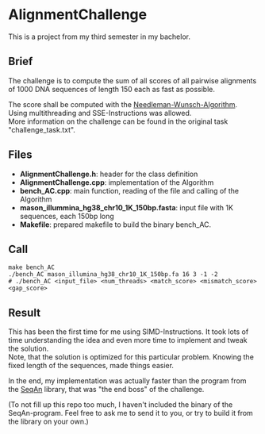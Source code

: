 # AlignmentChallenge

This is a project from my third semester in my bachelor.

## Brief
The challenge is to compute the sum of all scores of all pairwise
alignments of 1000 DNA sequences of length 150 each as fast as possible.

The score shall be computed with the [Needleman-Wunsch-Algorithm](https://en.wikipedia.org/wiki/Needleman%E2%80%93Wunsch_algorithm).  
Using multithreading and SSE-Instructions was allowed.  
More information on the challenge can be found in the original task "challenge_task.txt".

## Files
* **AlignmentChallenge.h**: header for the class definition
* **AlignmentChallenge.cpp**: implementation of the Algorithm
* **bench_AC.cpp**: main function, reading of the file and calling of the Algorithm
* **mason_illummina_hg38_chr10_1K_150bp.fasta**: input file with 1K sequences, each 150bp long
* **Makefile**: prepared makefile to build the binary bench_AC.

## Call
    make bench_AC  
    ./bench_AC mason_illumina_hg38_chr10_1K_150bp.fa 16 3 -1 -2  
    # ./bench_AC <input_file> <num_threads> <match_score> <mismatch_score> <gap_score>

## Result
This has been the first time for me using SIMD-Instructions.
It took lots of time understanding the idea and even more time to implement and tweak the solution.  
Note, that the solution is optimized for this particular problem. Knowing the fixed length of the sequences, made things easier.

In the end, my implementation was actually faster than the program from the [SeqAn](https://github.com/seqan/seqan3) library,
that was "the end boss" of the challenge.  

(To not fill up this repo too much, I haven't included the binary of the SeqAn-program.
Feel free to ask me to send it to you, or try to build it from the library on your own.)
